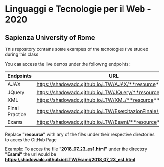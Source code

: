 # Linguaggi e Tecnologie per il Web - 2020
## Sapienza University of Rome

This repository contains some examples of the tecnologies I've studied during this class

You can access the live demos under the following endpoints:

Endpoints  | URL
------------- | -------------
AJAX  | https://shadowadc.github.io/LTW/AJAX/**resource**
JQuery  | https://shadowadc.github.io/LTW/JQuery/**resource**
XML  | https://shadowadc.github.io/LTW/XML/**resource**
Final Practice  | https://shadowadc.github.io/LTW/EsercitazionFinale/**resource**
Exams | https://shadowadc.github.io/LTW/Esami/**resource**

Replace **"resource"** with any of the files under their respective directories to acces the GitHub Page

Example:
To acces the file **"2018_07_23_es1.html"** under the directory **"Esami"** the url would be **<https://shadowadc.github.io/LTW/Esami/2018_07_23_es1.html>**
